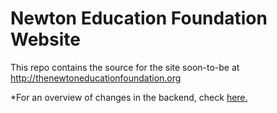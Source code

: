 # Newton Education Foundation Website

This repo contains the source for the site soon-to-be at http://thenewtoneducationfoundation.org

*For an overview of changes in the backend, check [here.](https://github.com/PHPApple/newtonef/blob/master/backend/backend/README.md)
